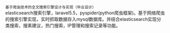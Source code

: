 `基于爬虫技术的全文搜索引擎设计与实现（毕业设计）`
<br/>
elasticsearch搜索引擎，laravel5.5，pyspider(python爬虫框架)。基于网络爬虫的搜索引擎实现，实时抓取数据存入mysql数据库。并结合elasticsearch实现分类搜索，搜素建议，热门搜索，IP管理和搜索记录等功能。
